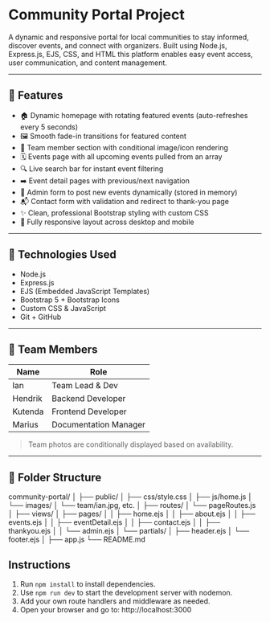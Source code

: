 # Community Portal Project

A dynamic and responsive portal for local communities to stay informed, discover events, and connect with organizers. Built using Node.js, Express.js, EJS, CSS, and HTML this platform enables easy event access, user communication, and content management.

---

## 🚀 Features

- 🏠 Dynamic homepage with rotating featured events (auto-refreshes every 5 seconds)
- 🖼 Smooth fade-in transitions for featured content
- 👥 Team member section with conditional image/icon rendering
- 🗓 Events page with all upcoming events pulled from an array
- 🔍 Live search bar for instant event filtering
- ➡️ Event detail pages with previous/next navigation
- 🧾 Admin form to post new events dynamically (stored in memory)
- 📬 Contact form with validation and redirect to thank-you page
- ✨ Clean, professional Bootstrap styling with custom CSS
- 🔗 Fully responsive layout across desktop and mobile

---

## 🧠 Technologies Used

- Node.js
- Express.js
- EJS (Embedded JavaScript Templates)
- Bootstrap 5 + Bootstrap Icons
- Custom CSS & JavaScript
- Git + GitHub

---

## 👥 Team Members

| Name     | Role                  |
|----------|-----------------------|
| Ian      | Team Lead & Dev       |
| Hendrik  | Backend Developer     |
| Kutenda  | Frontend Developer    |
| Marius   | Documentation Manager |

> Team photos are conditionally displayed based on availability.

---

## 📁 Folder Structure
community-portal/
│
├── public/
│ ├── css/style.css
│ ├── js/home.js
│ └── images/
│ └── team/ian.jpg, etc.
│
├── routes/
│ └── pageRoutes.js
│
├── views/
│ ├── pages/
│ │ ├── home.ejs
│ │ ├── about.ejs
│ │ ├── events.ejs
│ │ ├── eventDetail.ejs
│ │ ├── contact.ejs
│ │ ├── thankyou.ejs
│ │ └── admin.ejs
│ └── partials/
│ ├── header.ejs
│ └── footer.ejs
│
├── app.js
└── README.md


## Instructions

1. Run `npm install` to install dependencies.
2. Use `npm run dev` to start the development server with nodemon.
3. Add your own route handlers and middleware as needed.
4. Open your browser and go to:
http://localhost:3000
